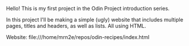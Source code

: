 Hello! This is my first project in the Odin Project introduction series.

In this project I'll be making a simple (ugly) website that includes multiple pages, titles and headers, as well as lists. All using HTML.

Website: file:///home/mrn2e/repos/odin-recipes/index.html